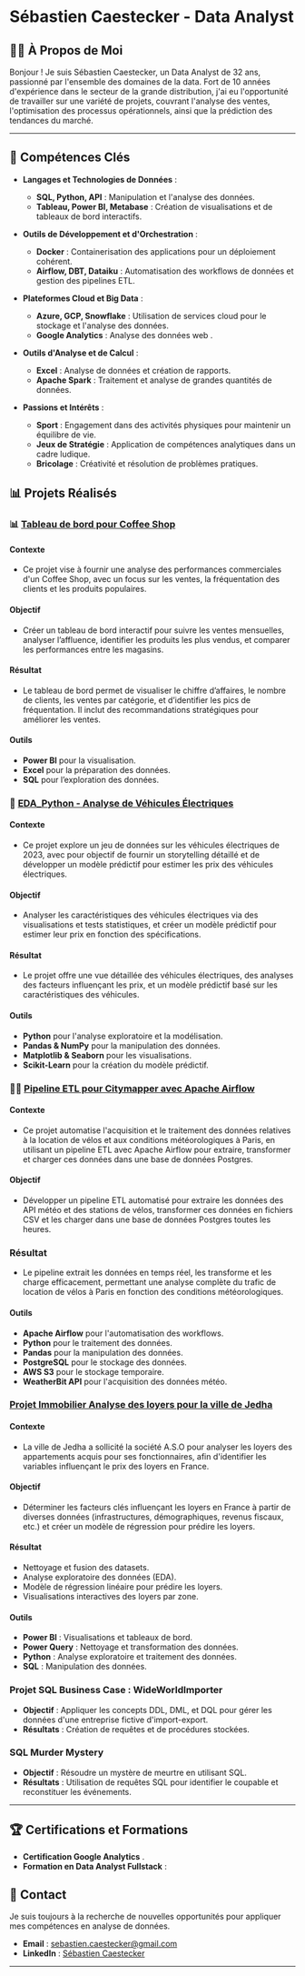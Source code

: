 # Sébastien Caestecker - Data Analyst


## 👨‍💼 **À Propos de Moi**

Bonjour ! Je suis Sébastien Caestecker, un Data Analyst de 32 ans, passionné par l'ensemble des domaines de la data. Fort de 10 années d'expérience dans le secteur de la grande distribution, j'ai eu l'opportunité de travailler sur une variété de projets, couvrant l'analyse des ventes, l'optimisation des processus opérationnels, ainsi que la prédiction des tendances du marché.

---

## 🎯 **Compétences Clés**

- **Langages et Technologies de Données** :
  - **SQL, Python, API** : Manipulation et l'analyse des données.
  - **Tableau, Power BI, Metabase** : Création de visualisations et de tableaux de bord interactifs.

- **Outils de Développement et d'Orchestration** :
  - **Docker** : Containerisation des applications pour un déploiement cohérent.
  - **Airflow, DBT, Dataiku** : Automatisation des workflows de données et gestion des pipelines ETL.

- **Plateformes Cloud et Big Data** :
  - **Azure, GCP, Snowflake** : Utilisation de services cloud pour le stockage et l'analyse des données.
  - **Google Analytics** : Analyse des données web .

- **Outils d'Analyse et de Calcul** :
  - **Excel** : Analyse de données et création de rapports.
  - **Apache Spark** : Traitement et analyse de grandes quantités de données.

- **Passions et Intérêts** :
  - **Sport** : Engagement dans des activités physiques pour maintenir un équilibre de vie.
  - **Jeux de Stratégie** : Application de compétences analytiques dans un cadre ludique.
  - **Bricolage** : Créativité et résolution de problèmes pratiques.


## 📊 **Projets Réalisés**

### 📊 [Tableau de bord pour Coffee Shop](https://github.com/sebastiencaestecker/Tableau-bord-coffee-shop)

  #### Contexte  
  - Ce projet vise à fournir une analyse des performances commerciales d'un Coffee Shop, avec un focus sur les ventes, la fréquentation des clients et les produits populaires.
  
  #### Objectif  
  - Créer un tableau de bord interactif pour suivre les ventes mensuelles, analyser l’affluence, identifier les produits les plus vendus, et comparer les performances entre les magasins.
  
  #### Résultat  
  - Le tableau de bord permet de visualiser le chiffre d’affaires, le nombre de clients, les ventes par catégorie, et d’identifier les pics de fréquentation. Il inclut des recommandations stratégiques pour améliorer les ventes.
  
  #### Outils  
  - **Power BI** pour la visualisation.
  - **Excel** pour la préparation des données.
  - **SQL** pour l’exploration des données.
    
### 🚗 [EDA_Python - Analyse de Véhicules Électriques](https://github.com/sebastiencaestecker/EDA_Prediction_python)

#### Contexte  
- Ce projet explore un jeu de données sur les véhicules électriques de 2023, avec pour objectif de fournir un storytelling détaillé et de développer un modèle prédictif pour estimer les prix des véhicules électriques.

#### Objectif  
- Analyser les caractéristiques des véhicules électriques via des visualisations et tests statistiques, et créer un modèle prédictif pour estimer leur prix en fonction des spécifications.

#### Résultat  
- Le projet offre une vue détaillée des véhicules électriques, des analyses des facteurs influençant les prix, et un modèle prédictif basé sur les caractéristiques des véhicules.

#### Outils  
- **Python** pour l'analyse exploratoire et la modélisation.
- **Pandas & NumPy** pour la manipulation des données.
- **Matplotlib & Seaborn** pour les visualisations.
- **Scikit-Learn** pour la création du modèle prédictif.

  
### 🚴‍♂️ [Pipeline ETL pour Citymapper avec Apache Airflow](https://github.com/sebastiencaestecker/Airflow_API)

#### Contexte  
- Ce projet automatise l'acquisition et le traitement des données relatives à la location de vélos et aux conditions météorologiques à Paris, en utilisant un pipeline ETL avec Apache Airflow pour extraire, transformer et charger ces données dans une base de données Postgres.

#### Objectif  
- Développer un pipeline ETL automatisé pour extraire les données des API météo et des stations de vélos, transformer ces données en fichiers CSV et les charger dans une base de données Postgres toutes les heures.

### Résultat  
- Le pipeline extrait les données en temps réel, les transforme et les charge efficacement, permettant une analyse complète du trafic de location de vélos à Paris en fonction des conditions météorologiques.

#### Outils  
- **Apache Airflow** pour l'automatisation des workflows.
- **Python** pour le traitement des données.
- **Pandas** pour la manipulation des données.
- **PostgreSQL** pour le stockage des données.
- **AWS S3** pour le stockage temporaire.
- **WeatherBit API** pour l'acquisition des données météo.

  

### [Projet Immobilier Analyse des loyers pour la ville de Jedha](https://github.com/sebastiencaestecker/Projet_immo)

#### Contexte

- La ville de Jedha a sollicité la société A.S.O pour analyser les loyers des appartements acquis pour ses fonctionnaires, afin d'identifier les variables influençant le prix des loyers en France.

#### Objectif

 - Déterminer les facteurs clés influençant les loyers en France à partir de diverses données (infrastructures, démographiques, revenus fiscaux, etc.) et créer un modèle de régression pour prédire les loyers.

#### Résultat

- Nettoyage et fusion des datasets.
- Analyse exploratoire des données (EDA).
- Modèle de régression linéaire pour prédire les loyers.
- Visualisations interactives des loyers par zone.

#### Outils
- **Power BI** : Visualisations et tableaux de bord.
- **Power Query** : Nettoyage et transformation des données.
- **Python** : Analyse exploratoire et traitement des données.
- **SQL** : Manipulation des données.


### **Projet SQL Business Case : WideWorldImporter**
- **Objectif** : Appliquer les concepts DDL, DML, et DQL pour gérer les données d'une entreprise fictive d'import-export.
- **Résultats** : Création de requêtes et de procédures stockées.

### **SQL Murder Mystery**
- **Objectif** : Résoudre un mystère de meurtre en utilisant SQL.
- **Résultats** : Utilisation de requêtes SQL pour identifier le coupable et reconstituer les événements.

---

## 🏆 **Certifications et Formations**

- **Certification Google Analytics** .
- **Formation en Data Analyst Fullstack** :


## 🤝 **Contact**

Je suis toujours à la recherche de nouvelles opportunités pour appliquer mes compétences en analyse de données. 
- **Email** : [sebastien.caestecker@gmail.com](mailto:sebastien.caestecker@gmail.com)
- **LinkedIn** : [Sébastien Caestecker](https://www.linkedin.com/in/sebastien-caestecker-753811139/)

---

